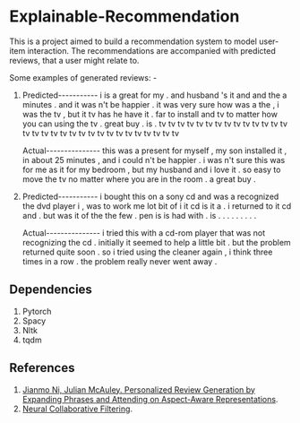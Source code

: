 # Explainable-Recommendation
This is a project aimed to build a recommendation system to model user-item interaction. The recommendations are accompanied with predicted reviews, that a user might relate to.  

Some examples of generated reviews: -
1. Predicted-----------
i is a great for my . and husband 's it and and the a minutes . and it was n't be happier . it was very sure how was a the , i was the tv , but it tv has he have it . far to install and tv to matter how you can using the tv . great buy . is . tv tv tv tv tv tv tv tv tv tv tv tv tv tv tv tv tv tv tv tv tv tv tv tv tv tv tv tv tv tv tv

   Actual---------------
this was a present for myself , my son installed it , in about 25 minutes , and i could n't be happier . i was n't sure this was for me as it for my bedroom , but my husband and i love it . so easy to move the tv no matter where you are in the room . a great buy .

2. Predicted-----------
i bought this on a sony cd and was a recognized the dvd player i , was to work me lot bit of i it cd is it a . i returned to it cd and . but was it of the the few . pen is is had with . is . . . . . . . . . <unk> <unk> <unk> <unk> <unk> <unk> <unk> <unk> <unk> <unk> <unk> <unk> <unk> <unk> <unk> <unk> <unk> <unk> <unk> <unk> <unk> <unk> <unk> <unk> <unk> <unk> <unk> <unk> <unk> <unk> <unk> <unk> <unk> <unk> <unk> <unk> <unk>

   Actual---------------
i tried this with a cd-rom player that was not recognizing the cd . initially it seemed to help a little bit . but the problem returned quite soon . so i tried using the cleaner again , i think three times in a row . the problem really never went away .

## Dependencies
1. Pytorch
2. Spacy
3. Nltk
4. tqdm

## References

1. [Jianmo Ni, Julian McAuley. Personalized Review Generation by Expanding Phrases and Attending on Aspect-Aware Representations](https://github.com/nijianmo/textExpansion).
2. [Neural Collaborative Filtering](https://github.com/hexiangnan/neural_collaborative_filtering).
